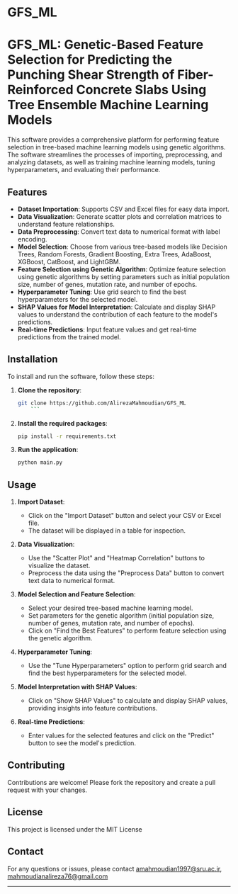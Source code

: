 # GFS_ML
# GFS_ML: Genetic-Based Feature Selection for Predicting the Punching Shear Strength of Fiber-Reinforced Concrete Slabs Using Tree Ensemble Machine Learning Models

This software provides a comprehensive platform for performing feature selection in tree-based machine learning models using genetic algorithms. The software streamlines the processes of importing, preprocessing, and analyzing datasets, as well as training machine learning models, tuning hyperparameters, and evaluating their performance.

## Features

- **Dataset Importation**: Supports CSV and Excel files for easy data import.
- **Data Visualization**: Generate scatter plots and correlation matrices to understand feature relationships.
- **Data Preprocessing**: Convert text data to numerical format with label encoding.
- **Model Selection**: Choose from various tree-based models like Decision Trees, Random Forests, Gradient Boosting, Extra Trees, AdaBoost, XGBoost, CatBoost, and LightGBM.
- **Feature Selection using Genetic Algorithm**: Optimize feature selection using genetic algorithms by setting parameters such as initial population size, number of genes, mutation rate, and number of epochs.
- **Hyperparameter Tuning**: Use grid search to find the best hyperparameters for the selected model.
- **SHAP Values for Model Interpretation**: Calculate and display SHAP values to understand the contribution of each feature to the model's predictions.
- **Real-time Predictions**: Input feature values and get real-time predictions from the trained model.

## Installation

To install and run the software, follow these steps:

1. **Clone the repository**:
    ```sh
    git clone https://github.com/AlirezaMahmoudian/GFS_ML
        ```

2. **Install the required packages**:
    ```sh
    pip install -r requirements.txt
    ```

3. **Run the application**:
    ```sh
    python main.py
    ```

## Usage

1. **Import Dataset**:
   - Click on the "Import Dataset" button and select your CSV or Excel file.
   - The dataset will be displayed in a table for inspection.

2. **Data Visualization**:
   - Use the "Scatter Plot" and "Heatmap Correlation" buttons to visualize the dataset.
   - Preprocess the data using the "Preprocess Data" button to convert text data to numerical format.

3. **Model Selection and Feature Selection**:
   - Select your desired tree-based machine learning model.
   - Set parameters for the genetic algorithm (initial population size, number of genes, mutation rate, and number of epochs).
   - Click on "Find the Best Features" to perform feature selection using the genetic algorithm.

4. **Hyperparameter Tuning**:
   - Use the "Tune Hyperparameters" option to perform grid search and find the best hyperparameters for the selected model.

5. **Model Interpretation with SHAP Values**:
   - Click on "Show SHAP Values" to calculate and display SHAP values, providing insights into feature contributions.

6. **Real-time Predictions**:
   - Enter values for the selected features and click on the "Predict" button to see the model's prediction.

## Contributing

Contributions are welcome! Please fork the repository and create a pull request with your changes.

## License

This project is licensed under the MIT License

## Contact

For any questions or issues, please contact amahmoudian1997@sru.ac.ir, mahmoudianalireza76@gmail.com

---



